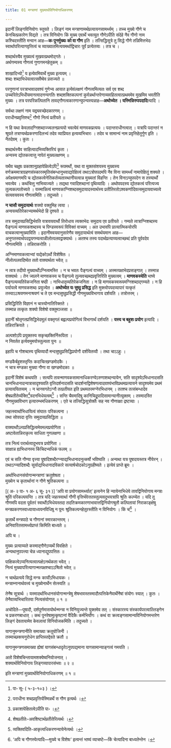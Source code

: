 ```yaml
---
title: 01 मन्त्राणां मुख्यार्थविनियोगाधिकरणम्

---
```

इदानीं लिङ्गविनियोगः स्तूयते । लिङ्गं नाम मन्त्राणामर्थप्रत्यायनसामर्थ्यम् । तच्च मुख्ये गौणे च केनचित्प्रकारेण विद्यते । तत्र विनियोगः किं मुख्य एवार्थे भवत्युत गौणेऽपीति संदेहे नैव गौणो नाम कश्चिदस्तीति मन्वान आह—**कः पुनर्मुख्यः को वा गौण** इति । तत्सिद्धिसूत्रे तु सिद्धे गौणे तन्निमित्तभेदः स्वार्थापरित्यागवृत्तित्वं च व्याख्यातमित्ययमर्थाद्विचारः पूर्वं प्रत्येतव्यः । तत्र च ।

शब्दार्थस्यैव मुख्यत्वं मुखवत्प्रथमोद्गतेः ।  
अर्थगम्यस्य गौणत्वं गुणागमनहेतुकम् ॥  


शाखादिभ्यो[^1] य इत्येवमिवार्थे मुख्य इत्ययम् ।  
शब्दः शब्दाभिधेयत्वात्सर्वेष्वेव प्रसज्यते ॥  

[^1]: पा॰ सू॰ ( ५-३-१०३ ) ।



परगुणानां परत्राभावादवश्यं गुणेभ्य आयात इत्येवंलक्षणं गौणत्वमित्यतः सर्व एव शब्द उच्चरितेऽभिधीयमानत्वादनन्यगतिः शब्दशक्तिकल्पनां कुर्वन्नर्थान्तरेणाव्यवहितत्वात्प्रथममेव मुखमिव भवतीति मुख्यः । तत्र परपरिकल्पितानि तावद्गौणत्वकारणान्युपन्यस्यन्नाह—**अथोच्येत । यस्मिन्निरुपपदादि**त्यादि ।

सर्वथा लक्षणं नाम यद्व्यवच्छेदकारणम् ।  
पराधीनप्रवृत्तिश्च[^2] गौणो नित्यं प्रतीयते ॥  

[^2]: पराधीना शब्दप्रवृत्तिर्यस्मिन्नर्थे स गौण इत्यर्थः ।



न हि यथा केवलादग्निशब्दाज्ज्वलनप्रत्ययो भवत्येवं माणवकप्रत्ययः । पदान्तराधीनत्वात् । यत्रापि पदान्तरं न श्रूयते तत्राप्यर्थप्रकरणादिलभ्यं तदेव व्याप्रियत इत्यव्यभिचारः । तदेव च सामान्यं नाम प्रवृत्तिहेतुर्गुण इति । नैतदेवम् । कुतः ।

शब्दार्थस्यैव साहित्यादभिव्यक्तिरियं कृता ।  
अन्यस्य द्योतकत्वात्तु नापेतं मुख्यलक्षणम् ॥  


यथैव चक्षुषः प्रकाशानुग्रहापेक्षित्वेऽपि[^3] रूपमर्थो, यथा वा मुक्तसंशयस्य मुख्यस्य वर्णक्रममात्राग्रहणसंस्कारस्मृतिसंबन्धानुभवाद्यपेक्षित्वं तथाऽत्रोपपदमपि नैव विना सामर्थ्यं नामापेक्षितुं शक्यते । अपेक्ष्यमाणमपि च द्योतकत्वेनेतिकर्तव्यतास्थानीयत्वान्न मुख्यतां विहन्ति । तेन विनाऽप्युपपदेन स तस्यार्थो भवत्येव । कथंचित्तु नाभिव्यज्यते । तद्यथा गवादिशब्दानां पृथिव्यादिः । अथोपपदस्य द्योतकत्वं परित्यज्य तुल्यकल्पतोच्यते । यस्मान्नित्यं माणवकाग्निशब्दसमुदायादस्यार्थस्य प्रतीतिरतोऽश्वकर्णादिवत्समुदायवाच्यत्वे सत्यवयवस्य गौणत्वमिति । तदुच्यते ।

[^3]: प्रकाशापेक्षितत्वेऽपीति पा॰ ।


**न चासौ समुदायार्थः** शक्यो वक्तुमिह त्वया ।  
अन्वयव्यतिरेकाभ्यामर्थभेदो हि दृश्यते ॥  


तत्र समुदायप्रसिद्धिर्भवति यत्रावयवार्थौ तिरोधाय त्यक्तभेदः समुदाय एव प्रतीयते । गम्यते त्वत्राग्निशब्दस्य पैङ्गल्यं माणवकशब्दस्य च पिण्डस्वरूपं विविक्तं वाच्यम् । अत उभावपि प्रात्यात्मिकयोरपि वाचकत्वान्मुख्याविति । इदानीमवयवानुसारेणैव समुदायार्थत्वं समर्थयमान आह—अनुगतस्वार्थपदद्वयगम्यत्वान्नीलोत्पलवद्वाक्यार्थः । अतश्च तस्य पदार्थप्रत्याय्यत्वाच्छब्दं प्रति पूर्ववदेव गौणत्वमिति । तन्निराकरोति ।

अग्निमाणवकत्वाभ्यां यद्येकोऽर्थो विशेषितः ।  
नीलोत्पलवदिष्येत ततो वाक्यार्थता भवेत् ॥  


न त्वत्र तदीयो मुख्यार्थोऽग्नित्वमस्ति । न च भवतः पैङ्गल्यं वाच्यम् । अस्मत्पक्षाभेदप्रसङ्गात् । तस्मान्न वाक्यार्थः । तेन ज्वलने माणवकस्य च पैङ्गल्ये तुल्यवच्छब्दप्रवृत्तिरिति मुख्यत्वम् । **माणवकस्येति** भाष्ये पैङ्गल्यव्यतिरेकजनिता षष्ठी । नाभिधातृव्यतिरेकजनिता । न हि माणवकस्वरूपमग्निशब्दाद्गम्यते । न हि पर्यायत्वे माणवकशब्दः प्रयुज्येत । **अथोच्येत यः सुष्ठु प्रसिद्ध** इति मुक्त्वोपपदव्यापारं यत्कृतं तस्याऽऽश्रयणमनाश्रयणं च ते एव मन्दसुष्ठुप्रसिद्धी गौणमुख्यविभागाय दर्शयति । तत्रोत्तरम् ।

प्रसिद्धिरिति विज्ञानं न चास्योनातिरिक्तते ।  
तस्मान्न तत्कृतः शक्यो विशेषो वक्तुमञ्जसा ॥  


इदानीं श्रोतृगतप्रसिद्धिभेदमूलं वक्तृगतं बह्वल्पप्रयोगित्वं विभागार्थं दर्शयति । **यस्य च बहुशः प्रयोग** इत्यादि । तन्निराक्रियते ।

अल्पशोऽपि प्रयुक्तस्य सकृच्छक्तिर्निरूपिता ।  
न निवर्तत इत्येवमुमयोस्तुल्यता पुनः ॥  


इहापि च गोशब्दस्य पृथिव्यादौ मन्दसुष्ठुप्रसिद्धिप्रयोगौ दर्शयितव्यौ । तथा चाऽऽहुः ।

मण्डकैर्बहुशस्तृप्तिः कदाचित्खण्डमोदकैः ।  
न चात्र मण्डका मुख्या गौणा वा खण्डमोदकाः ॥  


इदानीं विशेषं कथयति । सत्यपि तावन्माणवकसामानाधिकरण्येऽरुणाशब्दन्यायेन, सति सादृश्येऽभिधानादसति चानभिधानादन्यत्रासादृश्यवति वृत्तिदर्शनादसति चादर्शनाद्विशेषणत्वादवश्यंभाविप्रथमप्रत्यायने सादृश्यमेव प्रथमं प्रत्याययितव्यम् । न चानवगतेऽग्नौ तत्प्रतीयत इति प्रथमतरमग्नेरभिधानम् । ततश्च तत्संबन्धादेव शेषप्रतीतेर्व्यक्ति[^4]वदनभिधेयत्वम्[^5] । सन्ति चैवमादिषु कानिचिद्रूपादिसामान्यानीत्युक्तम् । तस्मादस्ति गौणमुख्यविभाग इत्यारम्भमधिकरणम् । एते च तत्सिद्धिसूत्रोक्तैः सह नव गौणपक्षा द्रष्टव्याः ।

[^4]: शेषप्रतीतेः-अवशिष्टार्थप्रतीतेरित्यर्थः ।


[^5]: व्यक्तिवदिति-आकृत्यधिकरणन्यायेनेत्यर्थः ।


जहत्स्वार्थाभिधायित्वं संघातः परिकल्पना ।  
तथा सोपपदा वृत्तिः समुदायप्रसिद्धिता ॥  


वाक्यार्थोऽल्पप्रसिद्धित्वमेवमल्पप्रयोगिता ।  
अष्टावेतान्निराकृत्य साधिता गुणलक्षणा ॥  


तत्र नित्यं परार्थत्वादुभयत्र प्रयोगिता ।  
साक्षान्न ह्यभिधानस्य किंचिदभ्यधिकं फलम् ॥  


एवं च सति गौण्या वृत्त्या पूषादिशब्दैरग्न्याद्यभिधानादनुत्कर्षो भविष्यति । अन्यथा यत्र पूषादयस्तत्र नीयेरन् । तथाऽग्न्यादिशब्दैः सूर्याद्यभिधानादविकारे सत्यार्षचोदकोऽनुग्रहीष्यते । इत्येवं प्राप्ते ब्रूमः ।

अर्थाभिधानसंयोगान्मन्त्राणां क्रतुशेषता ।  
मुख्येन च कृतार्थानां न गौणे श्रुतिकल्पना ॥  


 \[( अ॰ २ पा॰ १ अ॰ ६ सू॰ ३१ )\] ‘अपि वा प्रयोगसामर्थ्यात्’ इत्यनेन हि न्यायेनाभिधेये तावद्विनियोगाय मन्त्राः श्रुतिं परिकल्पयन्ति । तत्र यदि जहत्स्वार्था गौणी वृत्तिर्भवेत्ततस्तुल्यवदुभयत्रापि श्रुतिः कल्प्येत । यदि तु गौणमपि वदता पूर्वतरं स्वार्थोऽभिधेयस्तदा तदतिक्रमकारणाभावात्तद्विनियोगश्रुतौ कल्पितायां निराकाङ्क्षेषु मन्त्रप्रकरणस्वाध्यायाध्ययनविधिषु न पुनः श्रुतिकल्पनहेतुरस्तीति न विनियोगः । किं च[^6] ।

[^6]: ‘अपि च गौणस्येत्यादि—मुख्ये च विशेषः’ इत्यन्तं भाष्यं व्याचष्टे—किं चेत्यादिना बाध्यतेन्तेन ।


कृतार्थे मन्त्रपाठे च गौणानां स्मारकान्तरम् ।  
अनिवारितसामर्थ्यप्राप्तं किमिति बाध्यते ॥  


अपि च ।

मुख्यः प्रत्याय्यते कस्माद्गौणेऽप्यर्थे विवक्षिते ।  
अन्यथानुपपत्त्या चेन्न ध्यानाद्युपपत्तितः ॥  


पाक्षिकत्वेऽप्यनित्यत्वात्पक्षेऽनर्थकता भवेत् ।  
नित्यं मुख्यापरित्यागान्मत्पक्षश्चाऽऽश्रितो भवेत् ॥  


न चार्थप्रत्यये सिद्धे मन्त्रः कार्योऽभिधायकः ।  
मन्त्राम्नानार्थवत्त्वं च मुख्येनार्थेन सेत्स्यति ॥  


तेनैष सूत्रार्थः । यस्मादर्थाभिधानसंयोगान्मन्त्रेषु शेषभावस्तस्मादौत्पत्तिकेनैवार्थेनैषां संयोगः स्यात् । कुतः । तेनैवाव्यभिचारितया नित्यसंयोगात् ॥ १ ॥

अचोदिते—पूषादौ, दर्शपूर्णमासयोर्थन्मन्त्रा न विनियुज्यन्ते युक्तमेव तत् । संस्कारस्य संस्कार्यपरत्वाल्लिङ्गेन च प्रकरणबाधात् । कथं पुनरेषामुत्कृष्टानां वैदिकैः कर्मभिर्योगः । कथं वा क्रत्वङ्गसामान्यविनियोगमन्तरेण लिङ्गं देवतायामेव केवलायां विनियोजकमिति । तदुच्यते ।

यागानुमन्त्रणानीति समाख्या क्रतुयोजिनी ।  
तस्माच्छक्त्यनुरोधेन प्राप्तिस्तद्देवते क्रतौ ॥  


यागानुमन्त्रणसमाख्या ह्येषां यागसंबन्धादृतेऽनुपपद्यमाना यागसामान्याङ्गत्वं गमयति ।

अतो विशेषचिन्तायामशक्येष्वनियोजनात् ।  
शक्यार्थविनियोगाय लिङ्गव्यापारसंभवः ॥ २ ॥  


इति मन्त्राणां मुख्यार्थविनियोगाधिकरणम् ॥ १ ॥